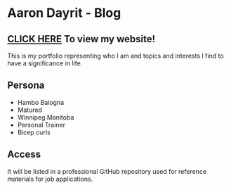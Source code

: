 # Aaron Dayrit - Blog

## [CLICK HERE](https://aarondayrit.github.io/aaron-dayrit.github.io/Intro_To_Web_Development/FINAL-PROJECT/index.html) To view my website!

This is my portfolio representing who I am and topics and interests I find to have a significance in life.
## Persona
    
* Hambo Balogna
* Matured
* Winnipeg Manitoba
* Personal Trainer
* Bicep curls

## Access
It will be listed in a professional GitHub repository used for reference materials for job applications.
